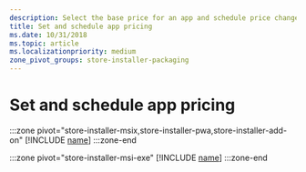 ```yaml
---
description: Select the base price for an app and schedule price changes. You can also customize these options for specific markets.
title: Set and schedule app pricing
ms.date: 10/31/2018
ms.topic: article
ms.localizationpriority: medium
zone_pivot_groups: store-installer-packaging
---
```


# Set and schedule app pricing

:::zone pivot="store-installer-msix,store-installer-pwa,store-installer-add-on"
[!INCLUDE [name](../../../includes/store/msix/schedule-pricing-changes.md)]
:::zone-end

:::zone pivot="store-installer-msi-exe"
[!INCLUDE [name](../../../includes/store/msi/schedule-pricing-changes.md)]
:::zone-end
